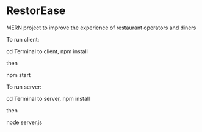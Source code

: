 # RestorEase
MERN project to improve the experience of restaurant operators and diners

To run client:

cd Terminal to client, npm install

then

npm start

To run server:

cd Terminal to server, npm install

then

node server.js
